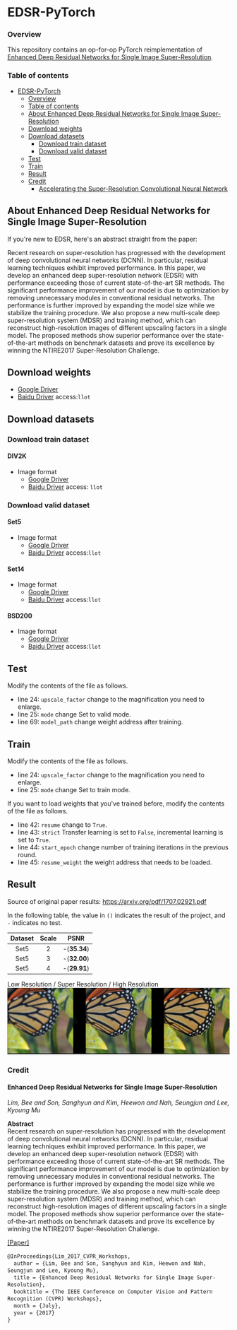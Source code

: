 # EDSR-PyTorch

### Overview

This repository contains an op-for-op PyTorch reimplementation
of [Enhanced Deep Residual Networks for Single Image Super-Resolution](https://arxiv.org/abs/1707.02921).

### Table of contents

- [EDSR-PyTorch](#edsr-pytorch)
    - [Overview](#overview)
    - [Table of contents](#table-of-contents)
    - [About Enhanced Deep Residual Networks for Single Image Super-Resolution](#about-enhanced-deep-residual-networks-for-single-image-super-resolution)
    - [Download weights](#download-weights)
    - [Download datasets](#download-datasets)
        - [Download train dataset](#download-train-dataset)
        - [Download valid dataset](#download-valid-dataset)
    - [Test](#test)
    - [Train](#train)
    - [Result](#result)
    - [Credit](#credit)
        - [Accelerating the Super-Resolution Convolutional Neural Network](#accurate-image-super-resolution-using-very-deep-convolutional-networks)

## About Enhanced Deep Residual Networks for Single Image Super-Resolution

If you're new to EDSR, here's an abstract straight from the paper:

Recent research on super-resolution has progressed with the development of deep convolutional neural networks
(DCNN). In particular, residual learning techniques exhibit improved performance. In this paper, we develop an enhanced deep super-resolution
network (EDSR) with performance exceeding those of current state-of-the-art SR methods. The significant performance improvement of our model is due to
optimization by removing unnecessary modules in conventional residual networks. The performance is further improved by expanding the model size while
we stabilize the training procedure. We also propose a new multi-scale deep super-resolution system (MDSR) and training method, which can reconstruct
high-resolution images of different upscaling factors in a single model. The proposed methods show superior performance over the state-of-the-art
methods on benchmark datasets and prove its excellence by winning the NTIRE2017 Super-Resolution Challenge.

## Download weights

- [Google Driver](https://drive.google.com/drive/folders/1cYH-yqNCWW0yKiNDQchIRCspFJ4nsECw?usp=sharing)
- [Baidu Driver](https://pan.baidu.com/s/1LFxrxEopGkd8oIgR85KZwg) access:`llot`

## Download datasets

### Download train dataset

#### DIV2K

- Image format
    - [Google Driver](https://drive.google.com/drive/folders/12kdXxN2Y2EtUmf0Ob4zhOJBZwg_eUj3J?usp=sharing)
    - [Baidu Driver](https://pan.baidu.com/s/1EXXbhxxRDtqPosT2WL8NkA) access: `llot`

### Download valid dataset

#### Set5

- Image format
    - [Google Driver](https://drive.google.com/file/d/1GtQuoEN78q3AIP8vkh-17X90thYp_FfU/view?usp=sharing)
    - [Baidu Driver](https://pan.baidu.com/s/1dlPcpwRPUBOnxlfW5--S5g) access:`llot`

#### Set14

- Image format
    - [Google Driver](https://drive.google.com/file/d/1CzwwAtLSW9sog3acXj8s7Hg3S7kr2HiZ/view?usp=sharing)
    - [Baidu Driver](https://pan.baidu.com/s/1KBS38UAjM7bJ_e6a54eHaA) access:`llot`

#### BSD200

- Image format
    - [Google Driver](https://drive.google.com/file/d/1cdMYTPr77RdOgyAvJPMQqaJHWrD5ma5n/view?usp=sharing)
    - [Baidu Driver](https://pan.baidu.com/s/1xahPw4dNNc3XspMMOuw1Bw) access:`llot`

## Test

Modify the contents of the file as follows.

- line 24: `upscale_factor` change to the magnification you need to enlarge.
- line 25: `mode` change Set to valid mode.
- line 69: `model_path` change weight address after training.

## Train

Modify the contents of the file as follows.

- line 24: `upscale_factor` change to the magnification you need to enlarge.
- line 25: `mode` change Set to train mode.

If you want to load weights that you've trained before, modify the contents of the file as follows.

- line 42: `resume` change to `True`.
- line 43: `strict` Transfer learning is set to `False`, incremental learning is set to `True`.
- line 44: `start_epoch` change number of training iterations in the previous round.
- line 45: `resume_weight` the weight address that needs to be loaded.

## Result

Source of original paper results: https://arxiv.org/pdf/1707.02921.pdf

In the following table, the value in `()` indicates the result of the project, and `-` indicates no test.

| Dataset | Scale |     PSNR     |
|:-------:|:-----:|:------------:|
|  Set5   |   2   | -(**35.34**) |
|  Set5   |   3   | -(**32.00**) |
|  Set5   |   4   | -(**29.91**) |

Low Resolution / Super Resolution / High Resolution
<span align="center"><img src="assets/result.png"/></span>

### Credit

#### Enhanced Deep Residual Networks for Single Image Super-Resolution

_Lim, Bee and Son, Sanghyun and Kim, Heewon and Nah, Seungjun and Lee, Kyoung Mu_ <br>

**Abstract** <br>
Recent research on super-resolution has progressed with the development of deep convolutional neural networks
(DCNN). In particular, residual learning techniques exhibit improved performance. In this paper, we develop an enhanced deep super-resolution
network (EDSR) with performance exceeding those of current state-of-the-art SR methods. The significant performance improvement of our model is due to
optimization by removing unnecessary modules in conventional residual networks. The performance is further improved by expanding the model size while
we stabilize the training procedure. We also propose a new multi-scale deep super-resolution system (MDSR) and training method, which can reconstruct
high-resolution images of different upscaling factors in a single model. The proposed methods show superior performance over the state-of-the-art
methods on benchmark datasets and prove its excellence by winning the NTIRE2017 Super-Resolution Challenge.

[[Paper]](https://arxiv.org/pdf/1707.02921)

```
@InProceedings{Lim_2017_CVPR_Workshops,
  author = {Lim, Bee and Son, Sanghyun and Kim, Heewon and Nah, Seungjun and Lee, Kyoung Mu},
  title = {Enhanced Deep Residual Networks for Single Image Super-Resolution},
  booktitle = {The IEEE Conference on Computer Vision and Pattern Recognition (CVPR) Workshops},
  month = {July},
  year = {2017}
}
```
